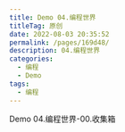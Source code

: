 ```yaml
---
title: Demo 04.编程世界
titleTag: 原创
date: 2022-08-03 20:35:52
permalink: /pages/169d48/
description: 04.编程世界
categories: 
  - 编程
  - Demo
tags: 
  - 编程
---
```


Demo 04.编程世界-00.收集箱